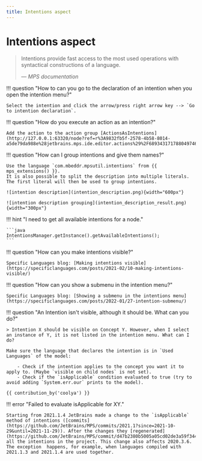 ```yaml
---
title: Intentions aspect
---
```


# Intentions aspect

>  Intentions provide fast access to the most used operations with syntactical constructions of a language.
>
> — <cite>MPS documentation</cite>

!!! question "How to can you go to the declaration of an intention when you open the intention menu?"
    
    Select the intention and click the arrow/press right arrow key --> `Go to intention declaration`.

!!! question "How do you execute an action as an intention?"

    Add the action to the action group [ActionsAsIntentions](http://127.0.0.1:63320/node?ref=r%3A9832fb5f-2578-4b58-8014-a5de79da988e%28jetbrains.mps.ide.editor.actions%29%2F6893431717880497466).

!!! question "How can I group intentions and give them names?"

    Use the language `com.mbeddr.mpsutil.intentions` from {{ mps_extensions() }}. 
    It is also possible to split the description into multiple literals. The first literal will then be used to group intentions.

    ![intention description](intention_description.png){width="600px"}

    ![intention description grouping](intention_description_result.png){width="300px"}

!!! hint "I need to get all available intentions for a node."

    ```java
    IntentionsManager.getInstance().getAvailableIntentions();
    ```

!!! question "How can you make intentions visible?"
    
    Specific Languages blog: [Making intentions visible](https://specificlanguages.com/posts/2021-02/10-making-intentions-visible/)

!!! question "How can you show a submenu in the intention menu?"
    
    Specific Languages blog: [Showing a submenu in the intentions menu](https://specificlanguages.com/posts/2022-01/27-intention-submenu/)

!!! question "An Intention isn't visible, although it should be. What can you do?"

    > Intention X should be visible on Concept Y. However, when I select an instance of Y, it is not listed in the intention menu. What can I do?

    Make sure the language that declares the intention is in `Used Languages` of the model:

        - Check if the intention applies to the concept you want it to apply to. (Maybe `visible on child nodes` is not set).
        - Check if the `isApplicable` condition evaluated to true (try to avoid adding `System.err.our` prints to the model).

    {{ contribution_by('coolya') }}

!!! error "Failed to evaluate isApplicable for XY."

    Starting from 2021.1.4 JetBrains made a change to the `isApplicable` method of intentions ([commits](https://github.com/JetBrains/MPS/commits/2021.1?since=2021-10-29&until=2021-11-29)). After the changes they [regenerated](https://github.com/JetBrains/MPS/commit/d47b2380b5005a05cd02de3a59f34448daae18f6) all the intentions in the project. This change also affects 2020.3.6. The exception  happens, for example, when languages compiled with 2021.1.3 and 2021.1.4 are used together.